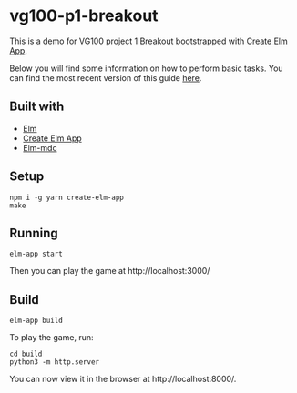 # vg100-p1-breakout

This is a demo for VG100 project 1 Breakout bootstrapped with [Create Elm App](https://github.com/halfzebra/create-elm-app).

Below you will find some information on how to perform basic tasks.
You can find the most recent version of this guide [here](https://github.com/halfzebra/create-elm-app/blob/master/template/README.md).

## Built with

* [Elm](https://elm-lang.org/)
* [Create Elm App](https://github.com/halfzebra/create-elm-app)
* [Elm-mdc](https://github.com/aforemny/elm-mdc)

## Setup

```shell script
npm i -g yarn create-elm-app
make
```

## Running

```shell script
elm-app start
```
Then you can play the game at  http://localhost:3000/

## Build

```shell script
elm-app build
```
To play the game, run:

```shell script
cd build
python3 -m http.server
```
You can now view it in the browser at http://localhost:8000/.
